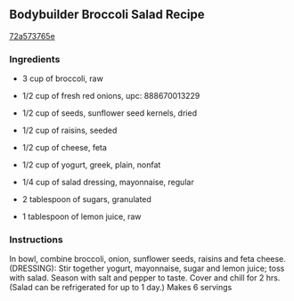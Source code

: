 ## Bodybuilder Broccoli Salad Recipe

[72a573765e](http://cookeatshare.com/recipes/bodybuilder-broccoli-salad-88626)

### Ingredients

 - 3 cup of broccoli, raw

 - 1/2 cup of fresh red onions, upc: 888670013229

 - 1/2 cup of seeds, sunflower seed kernels, dried

 - 1/2 cup of raisins, seeded

 - 1/2 cup of cheese, feta

 - 1/2 cup of yogurt, greek, plain, nonfat

 - 1/4 cup of salad dressing, mayonnaise, regular

 - 2 tablespoon of sugars, granulated

 - 1 tablespoon of lemon juice, raw

### Instructions

In bowl, combine broccoli, onion, sunflower seeds, raisins and feta cheese. (DRESSING): Stir together yogurt, mayonnaise, sugar and lemon juice; toss with salad. Season with salt and pepper to taste. Cover and chill for 2 hrs. (Salad can be refrigerated for up to 1 day.) Makes 6 servings